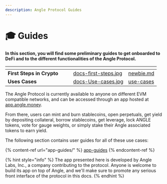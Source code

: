 ```yaml
---
description: Angle Protocol Guides
---
```


# 🎓 Guides

**In this section, you will find some preliminary guides to get onboarded to DeFi and to the different functionalities of the Angle Protocol.**

<table data-view="cards"><thead><tr><th></th><th></th><th></th><th data-hidden data-card-cover data-type="files"></th><th data-hidden data-card-target data-type="content-ref"></th></tr></thead><tbody><tr><td><strong>First Steps in Crypto</strong></td><td></td><td></td><td><a href="../.gitbook/assets/docs-first-steps.jpg">docs-first-steps.jpg</a></td><td><a href="newbie.md">newbie.md</a></td></tr><tr><td><strong>Uses Cases</strong></td><td></td><td></td><td><a href="../.gitbook/assets/docs-Use-cases.jpg">docs-Use-cases.jpg</a></td><td><a href="use-cases/">use-cases</a></td></tr></tbody></table>

The Angle Protocol is currently available to anyone on different EVM compatible networks, and can be accessed through an app hosted at [app.angle.money](https://app.angle.money/).

From there, users can mint and burn stablecoins, open perpetuals, get yield by depositing collateral, borrow stablecoins, get leverage, lock ANGLE tokens, vote for gauge weights, or simply stake their Angle associated tokens to earn yield.

The following section contains user guides for all of these use cases:

{% content-ref url="app-guides/" %}
[app-guides](app-guides/)
{% endcontent-ref %}

{% hint style="info" %}
The app presented here is developed by Angle Labs, Inc., a company contributing to the protocol. Anyone is welcome to build its app on top of Angle, and we'll make sure to promote any serious front interface of the protocol in this docs.
{% endhint %}
